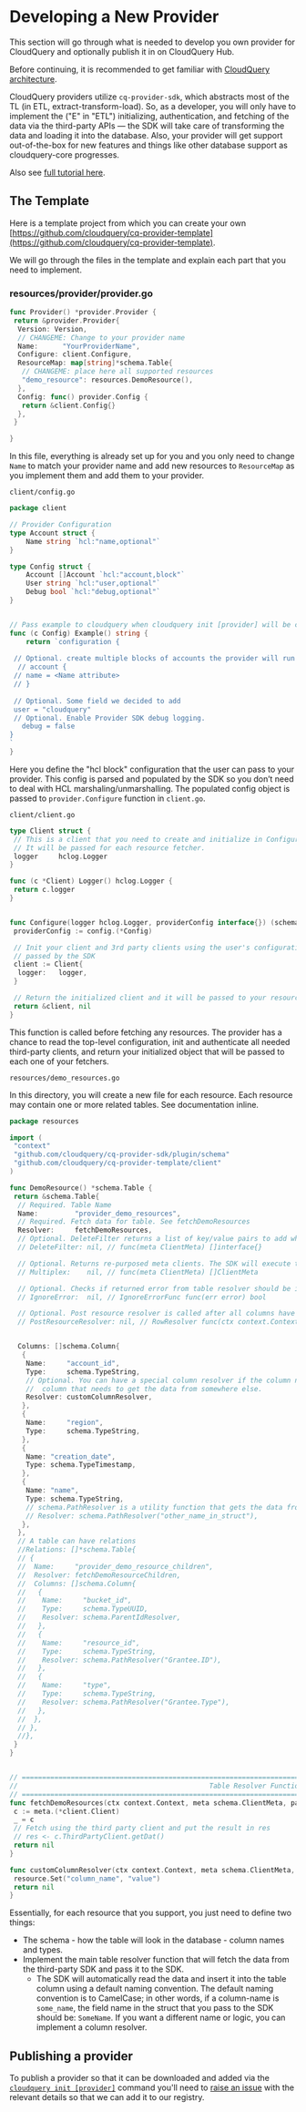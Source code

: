 # Developing a New Provider

This section will go through what is needed to develop you own provider for CloudQuery and optionally publish it in on CloudQuery Hub.

Before continuing, it is recommended to get familiar with [CloudQuery architecture](architecture.md).

CloudQuery providers utilize `cq-provider-sdk`, which abstracts most of the TL \(in ETL, extract-transform-load\). So, as a developer, you will only have to implement the \("E" in "ETL"\) initializing, authentication, and fetching of the data via the third-party APIs — the SDK will take care of transforming the data and loading it into the database. Also, your provider will get support out-of-the-box for new features and things like other database support as cloudquery-core progresses.

Also see [full tutorial here](./tutorials/creating-new-provider.md).

## The Template

Here is a template project from which you can create your own [https://github.com/cloudquery/cq-provider-template](https://github.com/cloudquery/cq-provider-template).

We will go through the files in the template and explain each part that you need to implement.

### **resources/provider/provider.go**

```go
func Provider() *provider.Provider {
 return &provider.Provider{
  Version: Version,
  // CHANGEME: Change to your provider name
  Name:      "YourProviderName",
  Configure: client.Configure,
  ResourceMap: map[string]*schema.Table{
   // CHANGEME: place here all supported resources
   "demo_resource": resources.DemoResource(),
  },
  Config: func() provider.Config {
   return &client.Config{}
  },
 }

}
```

In this file, everything is already set up for you and you only need to change `Name` to match your provider name and add new resources to `ResourceMap` as you implement them and add them to your provider.

`client/config.go`

```go
package client

// Provider Configuration
type Account struct {
    Name string `hcl:"name,optional"`
}

type Config struct {
    Account []Account `hcl:"account,block"`
    User string `hcl:"user,optional"`
    Debug bool `hcl:"debug,optional"`
}


// Pass example to cloudquery when cloudquery init [provider] will be called
func (c Config) Example() string {
    return `configuration {
    
 // Optional. create multiple blocks of accounts the provider will run
  // account {
 // name = <Name attribute>
 // }
 
 // Optional. Some field we decided to add
 user = "cloudquery"
 // Optional. Enable Provider SDK debug logging.
   debug = false  
}
`
}
```

Here you define the "hcl block" configuration that the user can pass to your provider. This config is parsed and populated by the SDK so you don’t need to deal with HCL marshaling/unmarshalling. The populated config object is passed to `provider.Configure` function in `client.go`.

`client/client.go`

```go
type Client struct {
 // This is a client that you need to create and initialize in Configure
 // It will be passed for each resource fetcher.
 logger     hclog.Logger
}

func (c *Client) Logger() hclog.Logger {
 return c.logger
}


func Configure(logger hclog.Logger, providerConfig interface{}) (schema.ClientMeta, error) {
 providerConfig := config.(*Config)

 // Init your client and 3rd party clients using the user's configuration
 // passed by the SDK
 client := Client{
  logger:   logger,
 }

 // Return the initialized client and it will be passed to your resources
 return &client, nil
}
```

This function is called before fetching any resources. The provider has a chance to read the top-level configuration, init and authenticate all needed third-party clients, and return your initialized object that will be passed to each one of your fetchers.

`resources/demo_resources.go`

In this directory, you will create a new file for each resource. Each resource may contain one or more related tables. See documentation inline.

```go
package resources

import (
 "context"
 "github.com/cloudquery/cq-provider-sdk/plugin/schema"
 "github.com/cloudquery/cq-provider-template/client"
)

func DemoResource() *schema.Table {
 return &schema.Table{
  // Required. Table Name
  Name:         "provider_demo_resources",
  // Required. Fetch data for table. See fetchDemoResources
  Resolver:     fetchDemoResources,
  // Optional. DeleteFilter returns a list of key/value pairs to add when truncating this table's data from the database.
  // DeleteFilter: nil, // func(meta ClientMeta) []interface{}

  // Optional. Returns re-purposed meta clients. The SDK will execute the table with each of them. Useful if you want to execute for different accounts, etc...
  // Multiplex:    nil, // func(meta ClientMeta) []ClientMeta

  // Optional. Checks if returned error from table resolver should be ignored. If it returns true, the SDK will ignore and continue instead of aborting.
  // IgnoreError:  nil, // IgnoreErrorFunc func(err error) bool

  // Optional. Post resource resolver is called after all columns have been resolved, and before resource is inserted to database.
  // PostResourceResolver: nil, // RowResolver func(ctx context.Context, meta ClientMeta, resource *Resource) error


  Columns: []schema.Column{
   {
    Name:     "account_id",
    Type:     schema.TypeString,
    // Optional. You can have a special column resolver if the column name doesn't match the name or it's just an additional
    //  column that needs to get the data from somewhere else.
    Resolver: customColumnResolver,
   },
   {
    Name:     "region",
    Type:     schema.TypeString,
   },
   {
    Name: "creation_date",
    Type: schema.TypeTimestamp,
   },
   {
    Name: "name",
    Type: schema.TypeString,
    // schema.PathResolver is a utility function that gets the data from a different name in the struct.
    // Resolver: schema.PathResolver("other_name_in_struct"),
   },
  },
  // A table can have relations
  //Relations: []*schema.Table{
  // {
  //  Name:     "provider_demo_resource_children",
  //  Resolver: fetchDemoResourceChildren,
  //  Columns: []schema.Column{
  //   {
  //    Name:     "bucket_id",
  //    Type:     schema.TypeUUID,
  //    Resolver: schema.ParentIdResolver,
  //   },
  //   {
  //    Name:     "resource_id",
  //    Type:     schema.TypeString,
  //    Resolver: schema.PathResolver("Grantee.ID"),
  //   },
  //   {
  //    Name:     "type",
  //    Type:     schema.TypeString,
  //    Resolver: schema.PathResolver("Grantee.Type"),
  //   },
  //  },
  // },
  //},
 }
}


// ====================================================================================================================
//                                               Table Resolver Functions
// ====================================================================================================================
func fetchDemoResources(ctx context.Context, meta schema.ClientMeta, parent *schema.Resource, res chan interface{}) error {
 c := meta.(*client.Client)
 _ = c
 // Fetch using the third party client and put the result in res
 // res <- c.ThirdPartyClient.getDat()
 return nil
}

func customColumnResolver(ctx context.Context, meta schema.ClientMeta, resource *schema.Resource, c schema.Column) error {
 resource.Set("column_name", "value")
 return nil
}
```

Essentially, for each resource that you support, you just need to define two things:

* The schema - how the table will look in the database - column names and types.
* Implement the main table resolver function that will fetch the data from the third-party SDK and pass it to the SDK.
  * The SDK will automatically read the data and insert it into the table column using a default naming convention. The default naming convention is to CamelCase; in other words, if a column-name is `some_name`, the field name in the struct that you pass to the SDK should be: `SomeName`. If you want a different name or logic, you can implement a column resolver.

## Publishing a provider

To publish a provider so that it can be downloaded and added via the [`cloudquery init [provider]`](/docs/cli/commands/provider) command you'll need to [raise an issue](https://github.com/cloudquery/cloudquery/issues) with the relevant details so that we can add it to our registry.
